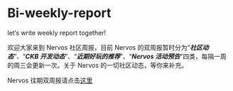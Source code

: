 # Bi-weekly-report

let‘s write weekly report together!

欢迎大家来到 Nervos 社区周报，目前 Nervos 的双周报暂时分为“***社区动态***”、“***CKB 开发动态***”、“***近期好玩的推荐***”、“***Nervos 活动预告***”四类，每隔一周的周三会更新一次。关于 Nervos 的一切社区动态，等你来补充。

Nervos 往期双周报请点击[这里](https://github.com/nervos-community/weekly-report/blob/master/Past%20report.md)
